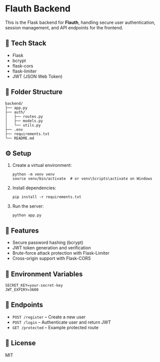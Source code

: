 <h1>Flauth Backend</h1>

<p>This is the Flask backend for <strong>Flauth</strong>, handling secure user authentication, session management, and API endpoints for the frontend.</p>

<h2>🧰 Tech Stack</h2>
<ul>
  <li>Flask</li>
  <li>bcrypt</li>
  <li>flask-cors</li>
  <li>flask-limiter</li>
  <li>JWT (JSON Web Token)</li>
</ul>

<h2>📁 Folder Structure</h2>
<pre><code>backend/
├── app.py
├── auth/
│   ├── routes.py
│   ├── models.py
│   └── utils.py
├── .env
├── requirements.txt
└── README.md
</code></pre>

<h2>⚙️ Setup</h2>
<ol>
  <li>Create a virtual environment:
    <pre><code>python -m venv venv
source venv/bin/activate  # or venv\Scripts\activate on Windows</code></pre>
  </li>
  <li>Install dependencies:
    <pre><code>pip install -r requirements.txt</code></pre>
  </li>
  <li>Run the server:
    <pre><code>python app.py</code></pre>
  </li>
</ol>

<h2>🔐 Features</h2>
<ul>
  <li>Secure password hashing (bcrypt)</li>
  <li>JWT token generation and verification</li>
  <li>Brute-force attack protection with Flask-Limiter</li>
  <li>Cross-origin support with Flask-CORS</li>
</ul>

<h2>📄 Environment Variables</h2>
<pre><code>SECRET_KEY=your-secret-key
JWT_EXPIRY=3600</code></pre>

<h2>📌 Endpoints</h2>
<ul>
  <li><code>POST /register</code> – Create a new user</li>
  <li><code>POST /login</code> – Authenticate user and return JWT</li>
  <li><code>GET /protected</code> – Example protected route</li>
</ul>

<h2>📄 License</h2>
<p>MIT</p>
